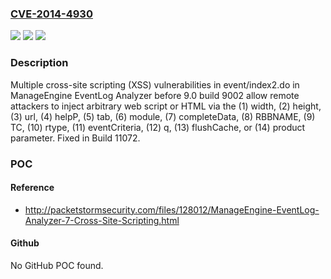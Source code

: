### [CVE-2014-4930](https://cve.mitre.org/cgi-bin/cvename.cgi?name=CVE-2014-4930)
![](https://img.shields.io/static/v1?label=Product&message=n%2Fa&color=blue)
![](https://img.shields.io/static/v1?label=Version&message=n%2Fa&color=blue)
![](https://img.shields.io/static/v1?label=Vulnerability&message=n%2Fa&color=brighgreen)

### Description

Multiple cross-site scripting (XSS) vulnerabilities in event/index2.do in ManageEngine EventLog Analyzer before 9.0 build 9002 allow remote attackers to inject arbitrary web script or HTML via the (1) width, (2) height, (3) url, (4) helpP, (5) tab, (6) module, (7) completeData, (8) RBBNAME, (9) TC, (10) rtype, (11) eventCriteria, (12) q, (13) flushCache, or (14) product parameter. Fixed in Build 11072.

### POC

#### Reference
- http://packetstormsecurity.com/files/128012/ManageEngine-EventLog-Analyzer-7-Cross-Site-Scripting.html

#### Github
No GitHub POC found.


